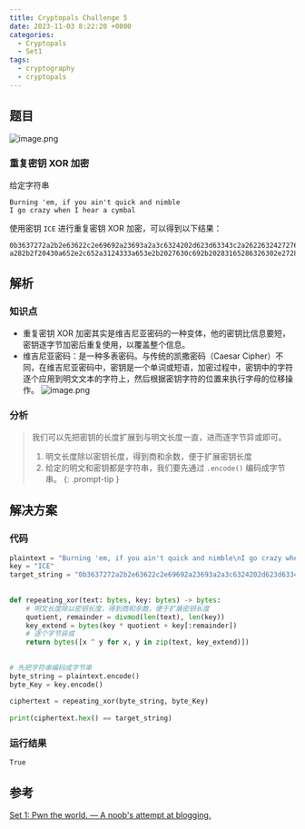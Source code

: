 ```yaml
---
title: Cryptopals Challenge 5
date: 2023-11-03 8:22:20 +0800
categories:
  - Cryptopals
  - Set1
tags:
  - cryptography
  - cryptopals
---
```


## 题目

![image.png](https://note-for-zephyrryan.oss-cn-beijing.aliyuncs.com/obsidian_picture/202311081822506.png)
### 重复密钥 XOR 加密
给定字符串
```
Burning 'em, if you ain't quick and nimble
I go crazy when I hear a cymbal
```
使用密钥 `ICE` 进行重复密钥 XOR 加密，可以得到以下结果：
```
0b3637272a2b2e63622c2e69692a23693a2a3c6324202d623d63343c2a26226324272765272
a282b2f20430a652e2c652a3124333a653e2b2027630c692b20283165286326302e27282f
```
## 解析

### 知识点
- 重复密钥 XOR 加密其实是维吉尼亚密码的一种变体，他的密钥比信息要短，密钥逐字节加密后重复使用，以覆盖整个信息。
- 维吉尼亚密码：是一种多表密码。与传统的凯撒密码（Caesar Cipher）不同，在维吉尼亚密码中，密钥是一个单词或短语，加密过程中，密钥中的字符逐个应用到明文文本的字符上，然后根据密钥字符的位置来执行字母的位移操作。
	![image.png](https://note-for-zephyrryan.oss-cn-beijing.aliyuncs.com/obsidian_picture/202311081832421.png)

### 分析
> 我们可以先把密钥的长度扩展到与明文长度一直，进而逐字节异或即可。
> 1. 明文长度除以密钥长度，得到商和余数，便于扩展密钥长度
> 2. 给定的明文和密钥都是字符串，我们要先通过 `.encode()` 编码成字节串。
{: .prompt-tip }

## 解决方案

### 代码

```python
plaintext = "Burning 'em, if you ain't quick and nimble\nI go crazy when I hear a cymbal"  
key = "ICE"  
target_string = "0b3637272a2b2e63622c2e69692a23693a2a3c6324202d623d63343c2a26226324272765272a282b2f20430a652e2c652a3124333a653e2b2027630c692b20283165286326302e27282f"  
  
  
def repeating_xor(text: bytes, key: bytes) -> bytes:  
    # 明文长度除以密钥长度，得到商和余数，便于扩展密钥长度  
    quotient, remainder = divmod(len(text), len(key))  
    key_extend = bytes(key * quotient + key[:remainder])  
    # 逐个字节异或  
    return bytes([x ^ y for x, y in zip(text, key_extend)])  
  
  
# 先把字符串编码成字节串  
byte_string = plaintext.encode()  
byte_Key = key.encode()  
  
ciphertext = repeating_xor(byte_string, byte_Key)  
  
print(ciphertext.hex() == target_string)
```

### 运行结果

```
True
```

## 参考

[Set 1: Pwn the world. — A noob's attempt at blogging.](https://hexterisk.github.io/blog/posts/2020/04/20/set-1/)
